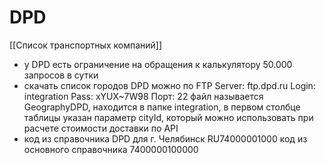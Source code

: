 # DPD
[[Список транспортных компаний]]

- у DPD есть ограничение на обращения к калькулятору 50.000 запросов в сутки
- скачать список городов DPD можно по FTP
Server: ftp.dpd.ru
Login: integration
Pass: xYUX~7W98
Порт: 22
файл называется GeographyDPD, находится в папке integration, в первом столбце таблицы указан параметр cityId, который можно использовать при расчете стоимости доставки по API
- код из справочника DPD для г. Челябинск
RU74000001000
код из основного справочника
7400000100000